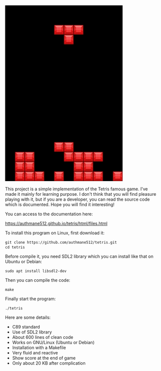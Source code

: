 ![screenshot](https://raw.githubusercontent.com/authmane512/tetris/master/screenshot.png)

This project is a simple implementation of the Tetris famous game. 
I've made it mainly for learning purpose. I don't think that you
will find pleasure playing with it, but if you are a developer, you
can read the source code which is documented. Hope you will find it interesting!

You can access to the documentation here:

https://authmane512.github.io/tetris/html/files.html

To install this program on Linux, first download it:
```
git clone https://github.com/authmane512/tetris.git
cd tetris
```

Before compile it, you need SDL2 library which you can install like that on Ubuntu or Debian:
```
sudo apt install libsdl2-dev
```

Then you can compile the code:
```
make
```

Finally start the program:
```
./tetris
```

Here are some details:
- C89 standard
- Use of SDL2 library
- About 600 lines of clean code
- Works on GNU/Linux (Ubuntu or Debian)
- Installation with a Makefile
- Very fluid and reactive
- Show score at the end of game
- Only about 20 KB after complication
